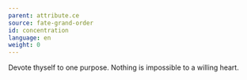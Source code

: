```yaml
---
parent: attribute.ce
source: fate-grand-order
id: concentration
language: en
weight: 0
---
```


Devote thyself to one purpose.
Nothing is impossible to a willing heart.
